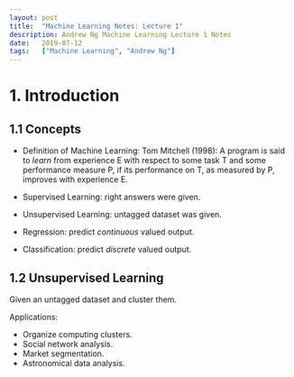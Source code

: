 ```yaml
---
layout:	post
title:	"Machine Learning Notes: Lecture 1"
description: Andrew Ng Machine Learning Lecture 1 Notes
date:	2019-07-12
tags:	["Machine Learning", "Andrew Ng"]
---
```


# 1. Introduction

## 1.1 Concepts
* Definition of Machine Learning: Tom Mitchell (1998): A program is said to *learn* from experience E with respect to some task T and some performance measure P, if its performance on T, as measured by P, improves with experience E.

* Supervised Learning: right answers were given.
* Unsupervised Learning: untagged dataset was given.

* Regression: predict *continuous* valued output.
* Classification: predict *discrete* valued output.

## 1.2 Unsupervised Learning
Given an untagged dataset and cluster them.

Applications:
* Organize computing clusters.
* Social network analysis.
* Market segmentation.
* Astronomical data analysis.
